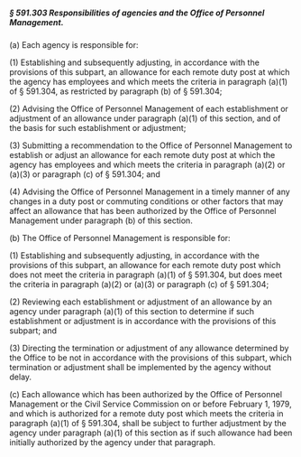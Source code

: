 ##### § 591.303 Responsibilities of agencies and the Office of Personnel Management. #####

(a) Each agency is responsible for:

(1) Establishing and subsequently adjusting, in accordance with the provisions of this subpart, an allowance for each remote duty post at which the agency has employees and which meets the criteria in paragraph (a)(1) of § 591.304, as restricted by paragraph (b) of § 591.304;

(2) Advising the Office of Personnel Management of each establishment or adjustment of an allowance under paragraph (a)(1) of this section, and of the basis for such establishment or adjustment;

(3) Submitting a recommendation to the Office of Personnel Management to establish or adjust an allowance for each remote duty post at which the agency has employees and which meets the criteria in paragraph (a)(2) or (a)(3) or paragraph (c) of § 591.304; and

(4) Advising the Office of Personnel Management in a timely manner of any changes in a duty post or commuting conditions or other factors that may affect an allowance that has been authorized by the Office of Personnel Management under paragraph (b) of this section.

(b) The Office of Personnel Management is responsible for:

(1) Establishing and subsequently adjusting, in accordance with the provisions of this subpart, an allowance for each remote duty post which does not meet the criteria in paragraph (a)(1) of § 591.304, but does meet the criteria in paragraph (a)(2) or (a)(3) or paragraph (c) of § 591.304;

(2) Reviewing each establishment or adjustment of an allowance by an agency under paragraph (a)(1) of this section to determine if such establishment or adjustment is in accordance with the provisions of this subpart; and

(3) Directing the termination or adjustment of any allowance determined by the Office to be not in accordance with the provisions of this subpart, which termination or adjustment shall be implemented by the agency without delay.

(c) Each allowance which has been authorized by the Office of Personnel Management or the Civil Service Commission on or before February 1, 1979, and which is authorized for a remote duty post which meets the criteria in paragraph (a)(1) of § 591.304, shall be subject to further adjustment by the agency under paragraph (a)(1) of this section as if such allowance had been initially authorized by the agency under that paragraph.